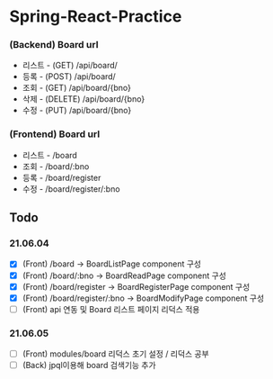 # Spring-React-Practice

### (Backend) Board url
* 리스트 - (GET) /api/board/
* 등록 - (POST) /api/board/
* 조회 - (GET) /api/board/{bno}
* 삭제 - (DELETE) /api/board/{bno}
* 수정 - (PUT) /api/board/{bno}

### (Frontend) Board url
* 리스트 - /board
* 조회 - /board/:bno
* 등록 - /board/register
* 수정 - /board/register/:bno

## Todo

### 21.06.04

- [x] (Front) /board -> BoardListPage component 구성
- [x] (Front) /board/:bno -> BoardReadPage component 구성
- [x] (Front) /board/register -> BoardRegisterPage component 구성
- [x] (Front) /board/register/:bno -> BoardModifyPage component 구성
- [ ] (Front) api 연동 및 Board 리스트 페이지 리덕스 적용

### 21.06.05

- [ ] (Front) modules/board 리덕스 초기 설정 / 리덕스 공부
- [ ] (Back) jpql이용해 board 검색기능 추가